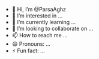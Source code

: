 - 👋 Hi, I’m @ParsaAghz
- 👀 I’m interested in ...
- 🌱 I’m currently learning ...
- 💞️ I’m looking to collaborate on ...
- 📫 How to reach me ...
- 😄 Pronouns: ...
- ⚡ Fun fact: ...

<!---
ParsaAghz/ParsaAghz is a ✨ special ✨ repository because its `README.md` (this file) appears on your GitHub profile.
You can click the Preview link to take a look at your changes.
--->
